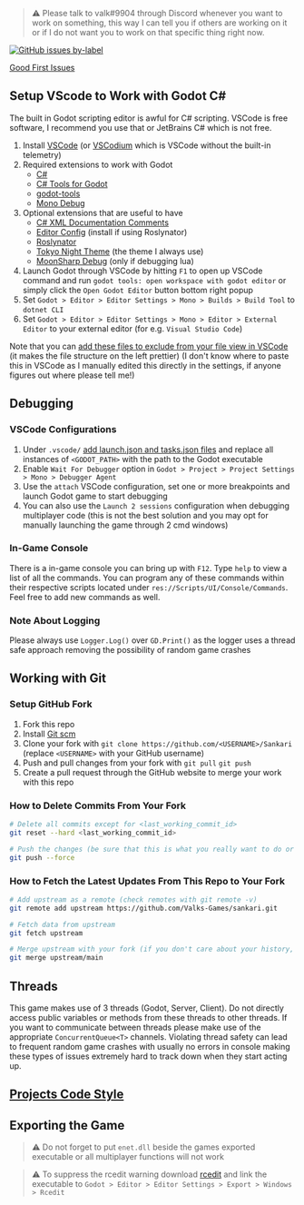 > ⚠️ Please talk to valk#9904 through Discord whenever you want to work on something, this way I can tell you if others are working on it or if I do not want you to work on that specific thing right now.

[![GitHub issues by-label](https://img.shields.io/github/issues/Valks-Games/sankari/coding?color=black)](https://github.com/Valks-Games/sankari/issues?q=is%3Aissue+is%3Aopen+label%3Acoding)

[Good First Issues](https://github.com/Valks-Games/sankari/issues?q=is%3Aissue+is%3Aopen+label%3A%22good+first+issue%22)  

## Setup VScode to Work with Godot C#
The built in Godot scripting editor is awful for C# scripting. VSCode is free software, I recommend you use that or JetBrains C# which is not free.

1. Install [VSCode](https://code.visualstudio.com) (or [VSCodium](https://github.com/VSCodium/vscodium) which is VSCode without the built-in telemetry)
2. Required extensions to work with Godot
    - [C#](https://marketplace.visualstudio.com/items?itemName=ms-dotnettools.csharp)
    - [C# Tools for Godot](https://marketplace.visualstudio.com/items?itemName=neikeq.godot-csharp-vscode)
    - [godot-tools](https://marketplace.visualstudio.com/items?itemName=geequlim.godot-tools)
    - [Mono Debug](https://marketplace.visualstudio.com/items?itemName=ms-vscode.mono-debug)
3. Optional extensions that are useful to have
    - [C# XML Documentation Comments](https://marketplace.visualstudio.com/items?itemName=k--kato.docomment)
    - [Editor Config](https://marketplace.visualstudio.com/items?itemName=EditorConfig.EditorConfig) (install if using Roslynator)
    - [Roslynator](https://marketplace.visualstudio.com/items?itemName=josefpihrt-vscode.roslynator)
    - [Tokyo Night Theme](https://marketplace.visualstudio.com/items?itemName=enkia.tokyo-night) (the theme I always use)
    - [MoonSharp Debug](https://marketplace.visualstudio.com/items?itemName=xanathar.moonsharp-debug) (only if debugging lua)
4. Launch Godot through VSCode by hitting `F1` to open up VSCode command and run `godot tools: open workspace with godot editor` or simply click the `Open Godot Editor` button bottom right popup
5. Set `Godot > Editor > Editor Settings > Mono > Builds > Build Tool` to `dotnet CLI`
6. Set `Godot > Editor > Editor Settings > Mono > Editor > External Editor` to your external editor (for e.g. `Visual Studio Code`)

Note that you can [add these files to exclude from your file view in VSCode](https://gist.github.com/valkyrienyanko/2f9deb179e775650e2d48c7a0e798dec) (it makes the file structure on the left prettier) (I don't know where to paste this in VSCode as I manually edited this directly in the settings, if anyone figures out where please tell me!)

## Debugging
### VSCode Configurations
1. Under `.vscode/` [add launch.json and tasks.json files](https://gist.github.com/valkyrienyanko/45723ed058e175eef2428f7c3230dccb) and replace all instances of `<GODOT_PATH>` with the path to the Godot executable
2. Enable `Wait For Debugger` option in `Godot > Project > Project Settings > Mono > Debugger Agent`
3. Use the `attach` VSCode configuration, set one or more breakpoints and launch Godot game to start debugging
4. You can also use the `Launch 2 sessions` configuration when debugging multiplayer code (this is not the best solution and you may opt for manually launching the game through 2 cmd windows)

### In-Game Console
There is a in-game console you can bring up with `F12`. Type `help` to view a list of all the commands. You can program any of these commands within their respective scripts located under `res://Scripts/UI/Console/Commands`. Feel free to add new commands as well.

### Note About Logging
Please always use `Logger.Log()` over `GD.Print()` as the logger uses a thread safe approach removing the possibility of random game crashes

## Working with Git
### Setup GitHub Fork
1. Fork this repo
2. Install [Git scm](https://git-scm.com/downloads)
3. Clone your fork with `git clone https://github.com/<USERNAME>/Sankari` (replace `<USERNAME>` with your GitHub username)
4. Push and pull changes from your fork with `git pull` `git push`
5. Create a pull request through the GitHub website to merge your work with this repo

### How to Delete Commits From Your Fork
```bash
# Delete all commits except for <last_working_commit_id>
git reset --hard <last_working_commit_id>

# Push the changes (be sure that this is what you really want to do or you may lose a lot of progress)
git push --force
```

### How to Fetch the Latest Updates From This Repo to Your Fork
```bash
# Add upstream as a remote (check remotes with git remote -v)
git remote add upstream https://github.com/Valks-Games/sankari.git

# Fetch data from upstream
git fetch upstream

# Merge upstream with your fork (if you don't care about your history, then replace merge with rebase)
git merge upstream/main
```

## Threads
This game makes use of 3 threads (Godot, Server, Client). Do not directly access public variables or methods from these threads to other threads. If you want to communicate between threads please make use of the appropriate `ConcurrentQueue<T>` channels. Violating thread safety can lead to frequent random game crashes with usually no errors in console making these types of issues extremely hard to track down when they start acting up.

## [Projects Code Style](https://github.com/GodotModules/GodotModulesCSharp/blob/main/.github/FORMATTING_GUIDELINES.md)

## Exporting the Game
> ⚠️ Do not forget to put `enet.dll` beside the games exported executable or all multiplayer functions will not work

> ⚠️ To suppress the rcedit warning download [rcedit](https://github.com/electron/rcedit/releases) and link the executable to `Godot > Editor > Editor Settings > Export > Windows > Rcedit`

